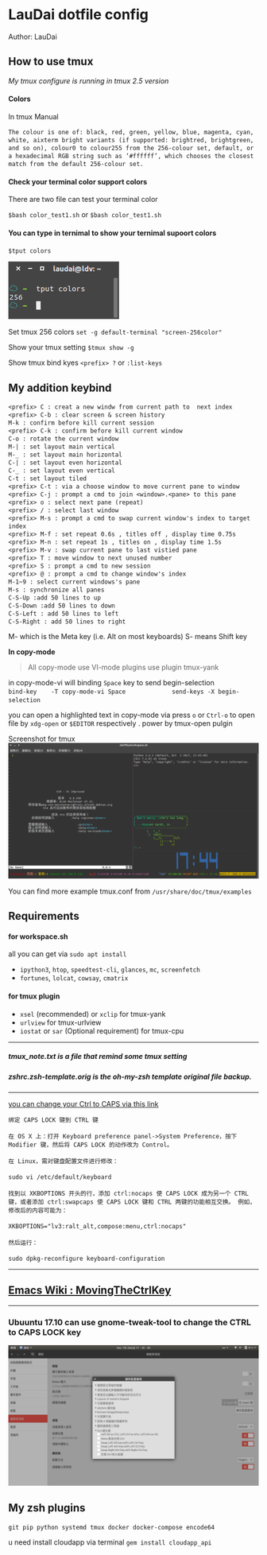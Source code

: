 LauDai dotfile config
===
Author: LauDai

How to use tmux
---

*My tmux configure is running in tmux 2.5 version*

#### Colors
In tmux Manual
```
The colour is one of: black, red, green, yellow, blue, magenta, cyan, white, aixterm bright variants (if supported: brightred, brightgreen, and so on), colour0 to colour255 from the 256-colour set, default, or a hexadecimal RGB string such as ‘#ffffff’, which chooses the closest match from the default 256-colour set.
```
#### Check your terminal color support colors
There are two file can test your terminal color

`$bash color_test1.sh`
or
`$bash color_test1.sh`

#### You can type in ternimal to show your ternimal supoort colors
`$tput colors`

![ternimal suppotr colors](screenshot/tput_colors.png)

Set tmux 256 colors
`set -g default-terminal "screen-256color"`


Show your tmux setting
`$tmux show -g`

Show tmux bind kyes
`<prefix> ?`
or
`:list-keys`


**My addition keybind**
---
```
<prefix> C : creat a new windw from current path to  next index
<prefix> C-b : clear screen & screen history
M-k : confirm before kill current session
<prefix> C-k : confirm before kill current window
C-o : rotate the current window
M-| : set layout main vertical
M-_ : set layout main horizontal
C-| : set layout even horizontal
C-_ : set layout even vertical
C-t : set layout tiled
<prefix> C-t : via a choose window to move current pane to window
<prefix> C-j : prompt a cmd to join <window>.<pane> to this pane
<prefix> o : select next pane (repeat)
<prefix> / : select last window
<prefix> M-s : prompt a cmd to swap current window's index to target index
<prefix> M-f : set repeat 0.6s , titles off , display time 0.75s
<prefix> M-n : set repeat 1s , titles on , display time 1.5s
<prefix> M-v : swap current pane to last vistied pane
<prefix> T : move window to next unused number
<prefix> S : prompt a cmd to new session
<prefix> @ : prompt a cmd to change window's index
M-1~9 : select current windows's pane
M-s : synchronize all panes
C-S-Up :add 50 lines to up
C-S-Down :add 50 lines to down
C-S-Left : add 50 lines to left
C-S-Right : add 50 lines to right
```
M- which is the Meta key (i.e. Alt on most keyboards)
S- means Shift key

**In copy-mode**

>All copy-mode use VI-mode
plugins use plugin tmux-yank

in copy-mode-vi will binding `Space` key to send begin-selection<br/>
`bind-key    -T copy-mode-vi Space             send-keys -X begin-selection`

you can open a highlighted text in copy-mode via press `o` or `Ctrl-o` to open file by `xdg-open` or `$EDITOR` respectively .
power by tmux-open pulgin

Screenshot for tmux
![tmux2.5 screenshoot](screenshot/tmux2.5.png)

You can find more example tmux.conf from
`/usr/share/doc/tmux/examples`

Requirements
---
#### for workspace.sh
all you can get via `sudo apt install `
* `ipython3`, `htop`, `speedtest-cli`, `glances`, `mc`, `screenfetch`
* `fortunes`, `lolcat`, `cowsay`, `cmatrix`

#### for tmux plugin
* `xsel` (recommended) or `xclip` for tmux-yank
* `urlview` for tmux-urlview
* `iostat` or `sar` (Optional requirement) for tmux-cpu

---
##### tmux_note.txt is a file that remind some tmux setting
##### zshrc.zsh-template.orig is the oh-my-zsh template original file backup.
---

[you can change your Ctrl to CAPS via this link](http://www.atjiang.com/pragmatic-tmux-configure/)
```
绑定 CAPS LOCK 键到 CTRL 键

在 OS X 上：打开 Keyboard preference panel->System Preference，按下 Modifier 键，然后将 CAPS LOCK 的动作改为 Control。

在 Linux，需对键盘配置文件进行修改：

sudo vi /etc/default/keyboard

找到以 XKBOPTIONS 开头的行，添加 ctrl:nocaps 使 CAPS LOCK 成为另一个 CTRL 键，或者添加 ctrl:swapcaps 使 CAPS LOCK 键和 CTRL 两键的功能相互交换。 例如，修改后的内容可能为：

XKBOPTIONS="lv3:ralt_alt,compose:menu,ctrl:nocaps"

然后运行：

sudo dpkg-reconfigure keyboard-configuration
```
---
## [Emacs Wiki : MovingTheCtrlKey](https://www.emacswiki.org/emacs/MovingTheCtrlKey)
---
### Ubuuntu 17.10 can use gnome-tweak-tool to change the CTRL to CAPS LOCK key
![gnome-tweak-tool cahnge CTRL2CAPS](screenshot/gnome-tweak-tool_changeCTRL2CAPS.png)

My zsh plugins
---
```git pip python systemd tmux docker docker-compose encode64```

u need install cloudapp via terminal
`gem install cloudapp_api`

